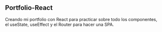 ## Portfolio-React

Creando mi portfolio con React para practicar sobre todo los componentes, el useState, useEffect y el Router para hacer una SPA.
